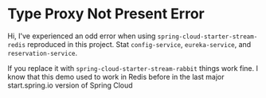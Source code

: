 # Type Proxy Not Present Error

Hi, I've experienced an odd error when using `spring-cloud-starter-stream-redis` reproduced in this project. Stat `config-service`, `eureka-service`,  and `reservation-service`. 

If you replace it with `spring-cloud-starter-stream-rabbit` things work fine. I know that this demo used to work in Redis 
before in the last major start.spring.io version of Spring Cloud  
